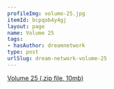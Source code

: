 ```yaml
---
profileImg: volume-25.jpg
itemId: bcpqob4y4gj
layout: page
name: Volume 25
tags:
- hasAuthor: dreamnetwork
type: post
urlSlug: dream-network-volume-25
---
```

<a href="../files/Volume_25.zip" download>Volume 25 (.zip file, 10mb)</a>